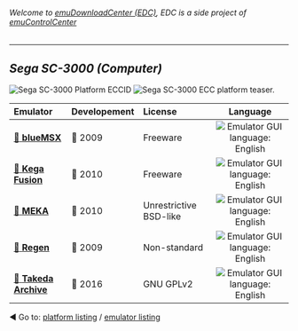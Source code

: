 ###### Welcome to [emuDownloadCenter (EDC)](https://github.com/PhoenixInteractiveNL/emuDownloadCenter/wiki/), EDC is a side project of [emuControlCenter](https://github.com/PhoenixInteractiveNL/emuControlCenter/wiki/)
***
## _Sega SC-3000 (Computer)_
![](https://raw.githubusercontent.com/wiki/PhoenixInteractiveNL/emuDownloadCenter/images_platform/ecc_sc3000_cell.png "Sega SC-3000 Platform ECCID")
![](https://raw.githubusercontent.com/wiki/PhoenixInteractiveNL/emuDownloadCenter/images_platform/ecc_sc3000_teaser.png "Sega SC-3000 ECC platform teaser.")

| Emulator | Developement | License | Language |
|:---------|:-------------|:--------|:--------:|
| [:file_folder: **blueMSX**](https://github.com/PhoenixInteractiveNL/emuDownloadCenter/wiki/Emulator-bluemsx#menu) | :red_circle: 2009 | Freeware | ![](https://raw.githubusercontent.com/wiki/PhoenixInteractiveNL/emuDownloadCenter/images_flags/icon_flag_EN_24.png "Emulator GUI language: English") |
| [:file_folder: **Kega Fusion**](https://github.com/PhoenixInteractiveNL/emuDownloadCenter/wiki/Emulator-kegafusion#menu) | :red_circle: 2010 | Freeware | ![](https://raw.githubusercontent.com/wiki/PhoenixInteractiveNL/emuDownloadCenter/images_flags/icon_flag_EN_24.png "Emulator GUI language: English") |
| [:file_folder: **MEKA**](https://github.com/PhoenixInteractiveNL/emuDownloadCenter/wiki/Emulator-meka#menu) | :red_circle: 2010 | Unrestrictive BSD-like | ![](https://raw.githubusercontent.com/wiki/PhoenixInteractiveNL/emuDownloadCenter/images_flags/icon_flag_EN_24.png "Emulator GUI language: English") |
| [:file_folder: **Regen**](https://github.com/PhoenixInteractiveNL/emuDownloadCenter/wiki/Emulator-regen#menu) | :red_circle: 2009 | Non-standard | ![](https://raw.githubusercontent.com/wiki/PhoenixInteractiveNL/emuDownloadCenter/images_flags/icon_flag_EN_24.png "Emulator GUI language: English") |
| [:file_folder: **Takeda Archive**](https://github.com/PhoenixInteractiveNL/emuDownloadCenter/wiki/Emulator-takeda#menu) | :large_blue_circle: 2016 | GNU GPLv2 | ![](https://raw.githubusercontent.com/wiki/PhoenixInteractiveNL/emuDownloadCenter/images_flags/icon_flag_EN_24.png "Emulator GUI language: English") |

:arrow_backward: Go to: [platform listing](https://github.com/PhoenixInteractiveNL/emuDownloadCenter/wiki/EDC-Platform-List) / [emulator listing](https://github.com/PhoenixInteractiveNL/emuDownloadCenter/wiki/EDC-Emulator-List)
